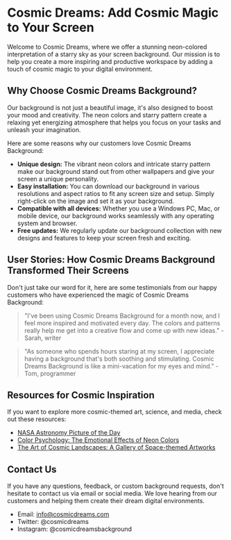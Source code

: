 <!--font:Montserrat-->

# Cosmic Dreams: Add Cosmic Magic to Your Screen

Welcome to Cosmic Dreams, where we offer a stunning neon-colored interpretation of a starry sky as your screen background. Our mission is to help you create a more inspiring and productive workspace by adding a touch of cosmic magic to your digital environment.

## Why Choose Cosmic Dreams Background?

Our background is not just a beautiful image, it's also designed to boost your mood and creativity. The neon colors and starry pattern create a relaxing yet energizing atmosphere that helps you focus on your tasks and unleash your imagination.

Here are some reasons why our customers love Cosmic Dreams Background:

- **Unique design:** The vibrant neon colors and intricate starry pattern make our background stand out from other wallpapers and give your screen a unique personality.
- **Easy installation:** You can download our background in various resolutions and aspect ratios to fit any screen size and setup. Simply right-click on the image and set it as your background.
- **Compatible with all devices:** Whether you use a Windows PC, Mac, or mobile device, our background works seamlessly with any operating system and browser.
- **Free updates:** We regularly update our background collection with new designs and features to keep your screen fresh and exciting.

## User Stories: How Cosmic Dreams Background Transformed Their Screens

Don't just take our word for it, here are some testimonials from our happy customers who have experienced the magic of Cosmic Dreams Background:

> "I've been using Cosmic Dreams Background for a month now, and I feel more inspired and motivated every day. The colors and patterns really help me get into a creative flow and come up with new ideas." - Sarah, writer

> "As someone who spends hours staring at my screen, I appreciate having a background that's both soothing and stimulating. Cosmic Dreams Background is like a mini-vacation for my eyes and mind." - Tom, programmer

## Resources for Cosmic Inspiration

If you want to explore more cosmic-themed art, science, and media, check out these resources:

- [NASA Astronomy Picture of the Day](#)
- [Color Psychology: The Emotional Effects of Neon Colors](#)
- [The Art of Cosmic Landscapes: A Gallery of Space-themed Artworks](#)

## Contact Us

If you have any questions, feedback, or custom background requests, don't hesitate to contact us via email or social media. We love hearing from our customers and helping them create their dream digital environments.

- Email: info@cosmicdreams.com
- Twitter: @cosmicdreams
- Instagram: @cosmicdreamsbackground

<!--

Write me content for website with wallpaper which alt text is:

"A neon-colored interpretation of a starry sky"

The name/title of the page should not be 1:1 copy of the alt text but rather a real content of the website which is using this wallpaper.

- Use markdown format 
- Start with heading
- Heading should be short and concise
- The content should look like a real website 
- The website should not be about the wallpaper, wallpaper is just a related background
- Heading should be contain work "wallpaper" or "background"
- Include real sections like references, contact, user stories, etc. use things relevant to the page purpose.
- Feel free to use structure like headings, bullets, numbering, blockquotes, paragraphs, horizontal lines, etc.
- You can use formatting like bold or _italic_
- You can include UTF-8 emojis
- Links should be only #hash anchors (and you can refer to the document itself)
- Do not include images


---


# Cosmic Dreams Wallpaper: Transform Your Desktop with Neon Stars

Welcome to Cosmic Dreams, where we offer a stunning neon-colored interpretation of a starry sky as your desktop wallpaper. Our wallpaper is the perfect way to add a touch of cosmic magic to your computer screen and make your work or study environment more inspiring.

## Why Choose Cosmic Dreams Wallpaper?

Our wallpaper is not just a beautiful background, it's also designed to boost your productivity and creativity. The neon colors and starry pattern create a relaxing yet energizing atmosphere that helps you focus on your tasks and unleash your imagination.

Here are some reasons why our customers love Cosmic Dreams Wallpaper:

- **Eye-catching design:** The vibrant neon colors and intricate starry pattern make our wallpaper stand out from other backgrounds and give your desktop a unique personality.
- **Easy installation:** You can download our wallpaper in various resolutions and aspect ratios to fit any screen size and setup. Simply right-click on the image and set it as your wallpaper.
- **Compatible with all devices:** Whether you use a Windows PC, Mac, or mobile device, our wallpaper works seamlessly with any operating system and browser.
- **Free updates:** We regularly update our wallpaper collection with new designs and features to keep your desktop fresh and exciting.

## User Stories: How Cosmic Dreams Wallpaper Transformed Their Screens

Don't just take our word for it, here are some testimonials from our happy customers who have experienced the magic of Cosmic Dreams Wallpaper:

> "I've been using Cosmic Dreams Wallpaper for a month now, and I can't imagine going back to plain backgrounds. The colors are so vivid and calming, and they really help me stay focused on my work." - Jane, graphic designer

> "As an astronomy enthusiast, I was thrilled to find a wallpaper that captures the beauty of the night sky in such a creative way. I've received so many compliments on my desktop since I started using Cosmic Dreams." - Mike, astrophotographer

## References and Resources

If you want to learn more about the science behind neon colors and starry skies, or get inspired by other cosmic-themed art and media, check out these references and resources:

- [NASA Astronomy Picture of the Day](#)
- [Color Psychology: The Emotional Effects of Neon Colors](#)
- [The Art of Cosmic Landscapes: A Gallery of Space-themed Artworks](#)

## Contact Us

If you have any questions, feedback, or custom wallpaper requests, don't hesitate to contact us via email or social media. We love hearing from our customers and helping them make their desktop dreams come true.

- Email: info@cosmicdreams.com
- Twitter: @cosmicdreams
- Instagram: @cosmicdreamswallpaper


---


Heading should not include word "wallpaper". The website should not be about the wallpaper itself, wallpaper is just a related background, rewrite whole content.


---


# Cosmic Dreams: Transform Your Desktop with Neon Stars

Welcome to Cosmic Dreams, where we offer a stunning neon-colored interpretation of a starry sky as your desktop background. Our mission is to help you create a more inspiring and productive workspace by adding a touch of cosmic magic to your screen.

## Why Choose Cosmic Dreams Background?

Our background is not just a beautiful image, it's also designed to boost your mood and creativity. The neon colors and starry pattern create a relaxing yet energizing atmosphere that helps you focus on your tasks and unleash your imagination.

Here are some reasons why our customers love Cosmic Dreams Background:

- **Unique design:** The vibrant neon colors and intricate starry pattern make our background stand out from other wallpapers and give your desktop a unique personality.
- **Easy installation:** You can download our background in various resolutions and aspect ratios to fit any screen size and setup. Simply right-click on the image and set it as your background.
- **Compatible with all devices:** Whether you use a Windows PC, Mac, or mobile device, our background works seamlessly with any operating system and browser.
- **Free updates:** We regularly update our background collection with new designs and features to keep your desktop fresh and exciting.

## User Stories: How Cosmic Dreams Background Transformed Their Screens

Don't just take our word for it, here are some testimonials from our happy customers who have experienced the magic of Cosmic Dreams Background:

> "I've been using Cosmic Dreams Background for a month now, and I feel more inspired and motivated every day. The colors and patterns really help me get into a creative flow and come up with new ideas." - Sarah, writer

> "As someone who spends hours staring at my computer screen, I appreciate having a background that's both soothing and stimulating. Cosmic Dreams Background is like a mini-vacation for my eyes and mind." - Tom, programmer

## Resources for Cosmic Inspiration

If you want to explore more cosmic-themed art, science, and media, check out these resources:

- [NASA Astronomy Picture of the Day](#)
- [Color Psychology: The Emotional Effects of Neon Colors](#)
- [The Art of Cosmic Landscapes: A Gallery of Space-themed Artworks](#)

## Contact Us

If you have any questions, feedback, or custom background requests, don't hesitate to contact us via email or social media. We love hearing from our customers and helping them create their dream desktops.

- Email: info@cosmicdreams.com
- Twitter: @cosmicdreams
- Instagram: @cosmicdreamsbackground


---


Heading is too long, rewrite whole content.


---


# Cosmic Dreams: Add Cosmic Magic to Your Desktop

Welcome to Cosmic Dreams, where we offer a stunning neon-colored interpretation of a starry sky as your desktop background. Our mission is to help you create a more inspiring and productive workspace by adding a touch of cosmic magic to your screen.

## Why Choose Cosmic Dreams Background?

Our background is not just a beautiful image, it's also designed to boost your mood and creativity. The neon colors and starry pattern create a relaxing yet energizing atmosphere that helps you focus on your tasks and unleash your imagination.

Here are some reasons why our customers love Cosmic Dreams Background:

- **Unique design:** The vibrant neon colors and intricate starry pattern make our background stand out from other wallpapers and give your desktop a unique personality.
- **Easy installation:** You can download our background in various resolutions and aspect ratios to fit any screen size and setup. Simply right-click on the image and set it as your background.
- **Compatible with all devices:** Whether you use a Windows PC, Mac, or mobile device, our background works seamlessly with any operating system and browser.
- **Free updates:** We regularly update our background collection with new designs and features to keep your desktop fresh and exciting.

## User Stories: How Cosmic Dreams Background Transformed Their Screens

Don't just take our word for it, here are some testimonials from our happy customers who have experienced the magic of Cosmic Dreams Background:

> "I've been using Cosmic Dreams Background for a month now, and I feel more inspired and motivated every day. The colors and patterns really help me get into a creative flow and come up with new ideas." - Sarah, writer

> "As someone who spends hours staring at my computer screen, I appreciate having a background that's both soothing and stimulating. Cosmic Dreams Background is like a mini-vacation for my eyes and mind." - Tom, programmer

## Resources for Cosmic Inspiration

If you want to explore more cosmic-themed art, science, and media, check out these resources:

- [NASA Astronomy Picture of the Day](#)
- [Color Psychology: The Emotional Effects of Neon Colors](#)
- [The Art of Cosmic Landscapes: A Gallery of Space-themed Artworks](#)

## Contact Us

If you have any questions, feedback, or custom background requests, don't hesitate to contact us via email or social media. We love hearing from our customers and helping them create their dream desktops.

- Email: info@cosmicdreams.com
- Twitter: @cosmicdreams
- Instagram: @cosmicdreamsbackground


---


Heading is too long, rewrite whole content.


---


# Cosmic Dreams: Add Cosmic Magic to Your Screen

Welcome to Cosmic Dreams, where we offer a stunning neon-colored interpretation of a starry sky as your screen background. Our mission is to help you create a more inspiring and productive workspace by adding a touch of cosmic magic to your digital environment.

## Why Choose Cosmic Dreams Background?

Our background is not just a beautiful image, it's also designed to boost your mood and creativity. The neon colors and starry pattern create a relaxing yet energizing atmosphere that helps you focus on your tasks and unleash your imagination.

Here are some reasons why our customers love Cosmic Dreams Background:

- **Unique design:** The vibrant neon colors and intricate starry pattern make our background stand out from other wallpapers and give your screen a unique personality.
- **Easy installation:** You can download our background in various resolutions and aspect ratios to fit any screen size and setup. Simply right-click on the image and set it as your background.
- **Compatible with all devices:** Whether you use a Windows PC, Mac, or mobile device, our background works seamlessly with any operating system and browser.
- **Free updates:** We regularly update our background collection with new designs and features to keep your screen fresh and exciting.

## User Stories: How Cosmic Dreams Background Transformed Their Screens

Don't just take our word for it, here are some testimonials from our happy customers who have experienced the magic of Cosmic Dreams Background:

> "I've been using Cosmic Dreams Background for a month now, and I feel more inspired and motivated every day. The colors and patterns really help me get into a creative flow and come up with new ideas." - Sarah, writer

> "As someone who spends hours staring at my screen, I appreciate having a background that's both soothing and stimulating. Cosmic Dreams Background is like a mini-vacation for my eyes and mind." - Tom, programmer

## Resources for Cosmic Inspiration

If you want to explore more cosmic-themed art, science, and media, check out these resources:

- [NASA Astronomy Picture of the Day](#)
- [Color Psychology: The Emotional Effects of Neon Colors](#)
- [The Art of Cosmic Landscapes: A Gallery of Space-themed Artworks](#)

## Contact Us

If you have any questions, feedback, or custom background requests, don't hesitate to contact us via email or social media. We love hearing from our customers and helping them create their dream digital environments.

- Email: info@cosmicdreams.com
- Twitter: @cosmicdreams
- Instagram: @cosmicdreamsbackground


---


Write me a Google font which is best fitting for the website.

Pick from the list:
- Open Sans
- Alegreya
- Roboto
- Barlow Condensed
- Orbitron
- Great Vibes
- Futura
- IBM Plex Sans
- Poppins
- Exo 2
- Playfair Display
- Raleway
- Montserrat
- Lobster
- Inter
- Lato
- Dancing Script


Write just the font name nothing else.


---


Montserrat

-->
